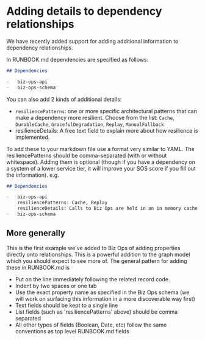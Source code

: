 # Adding details to dependency relationships

We have recently added support for adding additional information to dependency relationships.

In RUNBOOK.md dependencies are specified as follows:

```md
## Dependencies

-   biz-ops-api
-   biz-ops-schema
```

You can also add 2 kinds of additional details:

-   `resiliencePatterns`: one or more specific architectural patterns that can make a dependency more resilient. Choose from the list: `Cache`, `DurableCache`, `GracefulDegradation`, `Replay`, `ManualFallback`
-   resilienceDetails: A free text field to explain more about how resilience is implemented.

To add these to your markdown file use a format very similar to YAML. The resiliencePatterns should be comma-separated (with or without whitespace). Adding them is optional (though if you have a dependency on a system of a lower service tier, it will improve your SOS score if you fill out the information). e.g.

```md
## Dependencies

-   biz-ops-api
    resiliencePatterns: Cache, Replay
    resilienceDetails: Calls to Biz Ops are held in an in memory cache. The app consumes a kinesis stream, which replays events that cause the application to error.
-   biz-ops-schema
```

## More generally

This is the first example we've added to Biz Ops of adding properties directly onto relationships. This is a powerful addition to the graph model which you should expect to see more of. The general pattern for adding these in RUNBOOK.md is

-   Put on the line immediately following the related record code.
-   Indent by two spaces or one tab
-   Use the exact property name as specified in the Biz Ops schema (we will work on surfacing this information in a more discoverable way first)
-   Text fields should be kept to a single line
-   List fields (such as 'resiliencePatterns' above) should be comma separated
-   All other types of fields (Boolean, Date, etc) follow the same conventions as top level RUNBOOK.md fields
